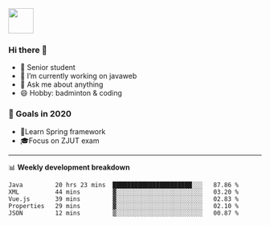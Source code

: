 <img src="https://github.com/egoist/egoist/raw/master/balloon.gif" width="50">

### Hi there 🐏

- 🌱 Senior student
- 🔭 I’m currently working on javaweb
- 💬 Ask me about anything
- 😄 Hobby: badminton & coding

### 🚀 Goals in 2020
+ 🍃Learn Spring framework
+ 🎓Focus on ZJUT exam
-------

📊 **Weekly development breakdown**
<!--START_SECTION:waka-->
```text
Java         20 hrs 23 mins  ██████████████████████░░░   87.86 % 
XML          44 mins         ▓░░░░░░░░░░░░░░░░░░░░░░░░   03.20 % 
Vue.js       39 mins         ▓░░░░░░░░░░░░░░░░░░░░░░░░   02.83 % 
Properties   29 mins         ▓░░░░░░░░░░░░░░░░░░░░░░░░   02.10 % 
JSON         12 mins         ▒░░░░░░░░░░░░░░░░░░░░░░░░   00.87 % 
```
<!--END_SECTION:waka-->
